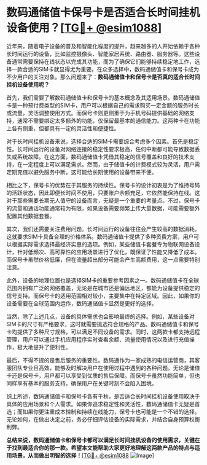 # 数码通储值卡保号卡是否适合长时间挂机设备使用？[[TG💪+ @esim1088](https://t.me/s/esim1088)]

近年来，随着电子设备的普及和智能化程度的提升，越来越多的人开始依赖于各种长时间运行的设备，比如监控摄像头、智能家居系统、路由器、服务器等。这些设备通常需要保持在线状态以完成其功能，而为了确保它们能够持续稳定地工作，选择一款合适的SIM卡就显得尤为重要。在众多选择中，数码通储值卡和保号卡成为不少用户的关注对象。那么问题来了：**数码通储值卡和保号卡是否真的适合长时间挂机设备使用呢？**

首先，我们需要了解数码通储值卡和保号卡的基本概念及其适用场景。数码通储值卡是一种预付费类型的SIM卡，用户可以根据自己的需求购买一定金额的服务时长或流量，灵活调整使用方式。而保号卡则更侧重于为手机号码提供基础的网络支持，通常不需要绑定太多额外的功能，仅保留最基本的通信能力。这两种卡在功能上各有侧重，但都具有一定的灵活性和便捷性。

对于长时间挂机设备来说，选择合适的SIM卡需要综合考虑多个因素。首先是稳定性。长时间运行的设备对网络连接的稳定性要求极高，任何中断都可能导致数据丢失或系统故障。在这方面，数码通储值卡凭借其稳定的信号覆盖和良好的技术支持，在一定程度上可以满足需求。然而，由于储值卡的计费模式较为灵活，用户需定期充值以避免服务中断，这可能给长期使用的设备带来不便。

相比之下，保号卡的优势在于其服务的持续性。保号卡的设计初衷是为了维持号码的活跃状态，因此即便长时间不使用，只要账户余额充足，它依然能保持在线。这对于那些需要长期无人值守的设备而言，无疑是一个重要的考量点。不过，保号卡的流量和通话功能通常较为有限，如果设备需要频繁上传大量数据，可能需要额外配置其他数据套餐。

其次，我们还需要关注费用问题。长时间运行的设备往往会产生较高的数据消耗，这就要求SIM卡具备合理的价格体系。数码通储值卡提供了多种资费方案，用户可以根据实际需求选择最经济实惠的选项。例如，某些储值卡套餐专为物联网设备设计，针对低频次、高可靠性的应用场景进行了优化，既保证了性能又降低了成本。而保号卡虽然价格低廉，但在流量超出部分可能会产生高额费用，这一点需要特别注意。

此外，设备的地理位置也是选择SIM卡的重要参考因素之一。数码通储值卡在全球范围内拥有广泛的网络覆盖，无论是在城市还是偏远地区，都能为设备提供稳定的信号支持。而保号卡的适用范围相对较小，主要集中在特定区域。因此，如果你的设备需要在全球范围内运作，数码通储值卡显然是更好的选择。

当然，除了上述几点，设备的具体需求也会影响最终的选择。例如，某些设备对SIM卡的尺寸有严格要求，这时就需要挑选符合规格的产品。数码通储值卡和保号卡均提供了多种尺寸规格，可以满足不同设备的需求。同时，这两款卡都支持远程管理，用户可以通过手机应用程序实时查看余额、流量使用情况以及进行充值操作，极大地提升了便利性。

最后，不得不提的是售后服务的重要性。数码通作为一家成熟的电信运营商，其客服团队专业且高效，能够及时解决用户在使用过程中遇到的各种问题。无论是储值卡还是保号卡，用户都可以享受到优质的售后保障。而保号卡虽然功能简单，但也同样享有基本的服务支持，确保用户在关键时刻不会陷入困境。

综上所述，数码通储值卡和保号卡各有千秋，是否适合长时间挂机设备使用取决于具体的应用场景和个人需求。如果你追求稳定性和灵活性，数码通储值卡无疑是首选；而如果你更注重成本控制和持续在线能力，保号卡也可能是一个不错的选择。无论如何，在做出决定之前，务必仔细评估设备的实际需求，并结合自身预算权衡利弊。

**总结来说，数码通储值卡和保号卡都可以满足长时间挂机设备的使用需求，关键在于找到最适合你的那一款。希望本文能帮助大家更好地理解这两款产品的特点与适用场景，从而做出明智的选择！**[[TG💪+ @esim1088](https://t.me/s/esim1088) ![Image](https://i.postimg.cc/4NQfJmqS/Snipaste-2025-05-13-00-14-12.png)]
